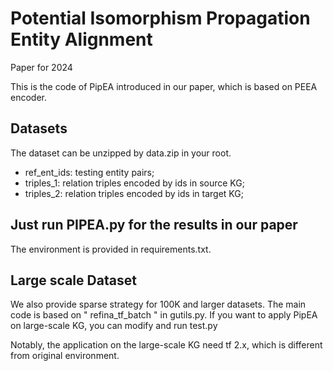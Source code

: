 # Potential Isomorphism Propagation Entity Alignment
Paper for 2024

This is the code of PipEA introduced in our paper, which is based on PEEA encoder.

## Datasets

The dataset can be unzipped by data.zip in your root.

* ref_ent_ids: testing entity pairs;
* triples_1: relation triples encoded by ids in source KG;
* triples_2: relation triples encoded by ids in target KG;


## Just run PIPEA.py for the results in our paper

The environment is provided in requirements.txt.

## Large scale Dataset

We also provide sparse strategy for 100K and larger datasets. The main code is based on " refina_tf_batch " in gutils.py. If you want to apply PipEA on large-scale KG, you can modify and run test.py

Notably, the application on the large-scale KG need tf 2.x, which is different from original environment.
